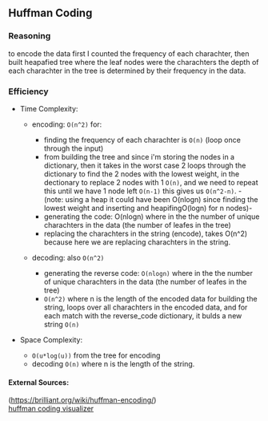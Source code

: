 ## Huffman Coding

### Reasoning

to encode the data first I counted the frequency of each charachter, then built heapafied tree where the leaf nodes were the charachters the depth of each charachter in the tree is determined by their frequency in the data.

### Efficiency

- Time Complexity:

  - encoding: `O(n^2)` for:

    - finding the frequency of each charachter is `O(n)` (loop once through the input)
    - from building the tree and since i'm storing the nodes in a dictionary, then it takes in the worst case 2 loops through the dictionary to find the 2 nodes with the lowest weight, in the dectionary to replace 2 nodes with 1 `O(n)`, and we need to repeat this until we have 1 node left `O(n-1)` this gives us `O(n^2-n)`. -(note: using a heap it could have been O(nlogn) since finding the lowest weight and inserting and heapifingO(logn) for n nodes)-
    - generating the code: O(nlogn) where in the the number of unique charachters in the data (the number of leafes in the tree)
    - replacing the charachters in the string (encode), takes O(n^2) because here we are replacing charachters in the string.

  - decoding: also `O(n^2)`
    - generating the reverse code: `O(nlogn)` where in the the number of unique charachters in the data (the number of leafes in the tree)
    - `O(n^2)` where n is the length of the encoded data for building the string, loops over all charachters in the encoded data, and for each match with the reverse_code dictionary, it bulds a new string `O(n)`

- Space Complexity:
  - `O(u*log(u))` from the tree for encoding
  - decoding `O(n)` where n is the length of the string.

#### External Sources:

(https://brilliant.org/wiki/huffman-encoding/) <br>
[huffman coding visualizer](https://people.ok.ubc.ca/ylucet/DS/Huffman.html)